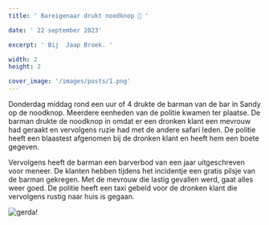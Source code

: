 ```yaml
---
title: ' Bareigenaar drukt noodknop 🛑 '

date: ' 22 september 2023' 

excerpt: ' Bij  Jaap Broek. '

width: 2
height: 2

cover_image: '/images/posts/1.png'
---
```


Donderdag middag rond een uur of 4 drukte de barman van de bar in Sandy op de noodknop. Meerdere eenheden van de politie kwamen ter plaatse. De barman drukte de noodknop in omdat er een dronken klant een mevrouw had geraakt en vervolgens ruzie had met de andere safari leden. De politie heeft een blaastest afgenomen bij de dronken klant en heeft hem een boete gegeven.

 Vervolgens heeft de barman een barverbod van een jaar uitgeschreven voor meneer.
De klanten hebben tijdens het incidentje een gratis pilsje van de barman gekregen. Met de mevrouw die lastig gevallen werd, gaat alles weer goed. De politie heeft een taxi gebeld voor de dronken klant die vervolgens rustig naar huis is gegaan.

![gerda!](/images/posts/2.png)